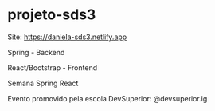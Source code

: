 # projeto-sds3
Site: https://daniela-sds3.netlify.app

Spring - Backend

React/Bootstrap - Frontend

Semana Spring React 

Evento promovido pela escola DevSuperior: @devsuperior.ig
